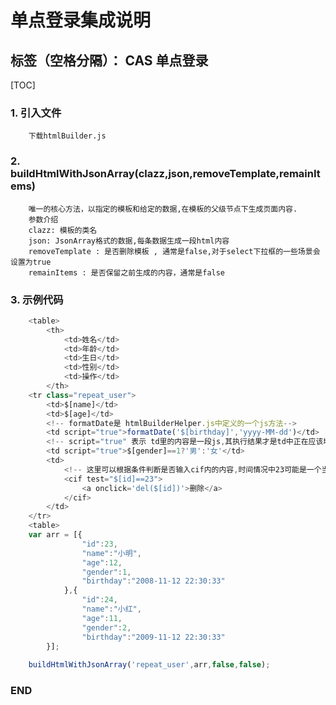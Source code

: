 # 单点登录集成说明
标签（空格分隔）： CAS 单点登录
---
[TOC]

### 1. 引入文件
```
    下载htmlBuilder.js
```

### 2. buildHtmlWithJsonArray(clazz,json,removeTemplate,remainItems)
```
	唯一的核心方法，以指定的模板和给定的数据,在模板的父级节点下生成页面内容.
	参数介绍
	clazz: 模板的类名
	json: JsonArray格式的数据,每条数据生成一段html内容
	removeTemplate : 是否删除模板 , 通常是false,对于select下拉框的一些场景会设置为true
	remainItems : 是否保留之前生成的内容，通常是false
```

### 3. 示例代码
``` 引入htmlBuilderHelper.js
	<table>
		<th>
			<td>姓名</td>
			<td>年龄</td>
			<td>生日</td>
			<td>性别</td>
			<td>操作</td>
		</th>
	<tr class="repeat_user">
		<td>$[name]</td>
		<td>$[age]</td>
		<!-- formatDate是 htmlBuilderHelper.js中定义的一个js方法-->
		<td script="true">formatDate('$[birthday]','yyyy-MM-dd')</td>
		<!-- script="true" 表示 td里的内容是一段js,其执行结果才是td中正在应该填充的内容-->
		<td script="true">$[gender]==1?'男':'女'</td>
		<td>
			<!-- 这里可以根据条件判断是否输入cif内的内容,时间情况中23可能是一个当前登录用户id-->
			<cif test="$[id]==23">
				<a onclick='del($[id])'>删除</a>
			</cif>
		</td>
	</tr>
	<table>
	var arr = [{
				"id":23,
				"name":"小明",
				"age":12,
				"gender":1,
				"birthday":"2008-11-12 22:30:33"
			},{
				"id":24,
				"name":"小红",
				"age":11,
				"gender":2,
				"birthday":"2009-11-12 22:30:33"
		}];
		
	buildHtmlWithJsonArray('repeat_user',arr,false,false);
```
### END

